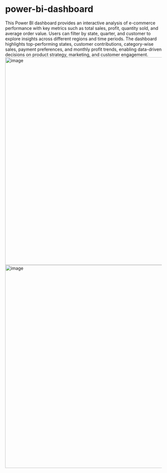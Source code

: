 # power-bi-dashboard
This Power BI dashboard provides an interactive analysis of e-commerce performance with key metrics such as total sales, profit, quantity sold, and average order value. Users can filter by state, quarter, and customer to explore insights across different regions and time periods. The dashboard highlights top-performing states, customer contributions, category-wise sales, payment preferences, and monthly profit trends, enabling data-driven decisions on product strategy, marketing, and customer engagement.
<img width="1165" height="669" alt="image" src="https://github.com/user-attachments/assets/885d99bb-3b6a-4b50-8f02-20a28fb40724" />
<img width="1160" height="654" alt="image" src="https://github.com/user-attachments/assets/dad081ec-9326-4121-b850-a486f394bbe3" />

